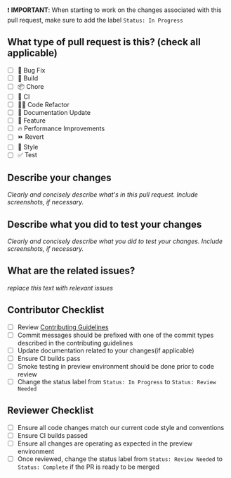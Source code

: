 :exclamation: **IMPORTANT**: When starting to work on the changes associated with this pull request, make sure to add the label `Status: In Progress`

## What type of pull request is this? (check all applicable)

- [ ] 🐛 Bug Fix
- [ ] 🤖 Build
- [ ] 📦 Chore
- [ ] 🔁 CI
- [ ] 🧑‍💻 Code Refactor
- [ ] 📝 Documentation Update
- [ ] 🍕 Feature
- [ ] 🔥 Performance Improvements
- [ ] ⏩ Revert
- [ ] 🎨 Style
- [ ] ✅ Test

## Describe your changes

_Clearly and concisely describe what's in this pull request. Include screenshots, if necessary._

## Describe what you did to test your changes

_Clearly and concisely describe what you did to test your changes. Include screenshots, if necessary._

## What are the related issues?

_replace this text with relevant issues_

## Contributor Checklist

- [ ] Review [Contributing Guidelines](https://github.com/tdwaf/kusogaki-crossdoku/blob/main/CONTRIBUTING.md)
- [ ] Commit messages should be prefixed with one of the commit types described in the contributing guidelines
- [ ] Update documentation related to your changes(if applicable)
- [ ] Ensure CI builds pass
- [ ] Smoke testing in preview environment should be done prior to code review
- [ ] Change the status label from `Status: In Progress` to `Status: Review Needed`

## Reviewer Checklist

- [ ] Ensure all code changes match our current code style and conventions
- [ ] Ensure CI builds passed
- [ ] Ensure all changes are operating as expected in the preview environment
- [ ] Once reviewed, change the status label from `Status: Review Needed` to `Status: Complete` if the PR is ready to be merged
